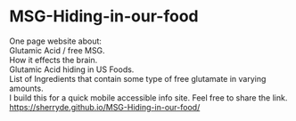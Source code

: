 # MSG-Hiding-in-our-food
One page website about: <br>
Glutamic Acid / free MSG.<br> 
How it effects the brain. <br>
Glutamic Acid hiding in US Foods. <br>
List of Ingredients that contain some type of free glutamate in varying amounts. <br>
I build this for a quick mobile accessible info site. Feel free to share the link.<br>
https://sherryde.github.io/MSG-Hiding-in-our-food/
